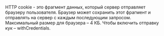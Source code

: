 HTTP cookie - это фрагмент данных, который сервер отправляет браузеру пользователя. Браузер может сохранить этот фрагмент и отправлять на сервер с каждым последующим запросом. Максимальный размер для браузера – 4 КБ. Чтобы включить отправку кук – withCredentials.